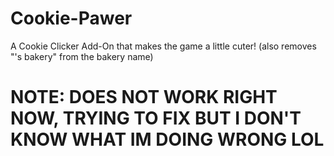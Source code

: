 # Cookie-Pawer
A Cookie Clicker Add-On that makes the game a little cuter! (also removes "'s bakery" from the bakery name)

# NOTE: DOES NOT WORK RIGHT NOW, TRYING TO FIX BUT I DON'T KNOW WHAT IM DOING WRONG LOL

